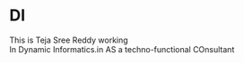 # DI
This is Teja Sree Reddy working   
In Dynamic Informatics.in 
AS a techno-functional COnsultant 
